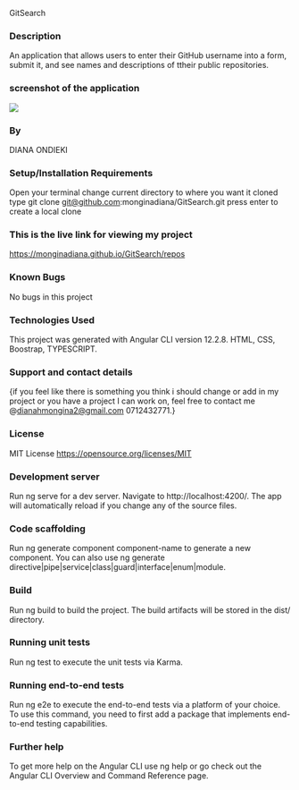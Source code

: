 GitSearch
### Description
An application that allows users  to enter their GitHub username into a form, submit it, and see names and descriptions of ttheir public repositories. 

### screenshot of the application
<img src="/home/access/Desktop/GitSearch/src/assets/Screenshot.png">

### By
DIANA ONDIEKI

### Setup/Installation Requirements
Open your terminal 
change current directory to where you want it cloned 
type git clone git@github.com:monginadiana/GitSearch.git press enter to create a local clone 

### This is the live link for viewing my project 

https://monginadiana.github.io/GitSearch/repos

### Known Bugs
No bugs in this project

### Technologies Used 

This project was generated with Angular CLI version 12.2.8.
 HTML, 
 CSS,
 Boostrap,
 TYPESCRIPT.

### Support and contact details

{if you feel like there is something you think i should change or add in my project or you have a project I can work on, feel free to contact me @dianahmongina2@gmail.com 0712432771.}

### License
MIT License https://opensource.org/licenses/MIT

### Development server
Run ng serve for a dev server. Navigate to http://localhost:4200/. The app will automatically reload if you change any of the source files.

### Code scaffolding
Run ng generate component component-name to generate a new component. You can also use ng generate directive|pipe|service|class|guard|interface|enum|module.

### Build
Run ng build to build the project. The build artifacts will be stored in the dist/ directory.

### Running unit tests
Run ng test to execute the unit tests via Karma.

### Running end-to-end tests
Run ng e2e to execute the end-to-end tests via a platform of your choice. To use this command, you need to first add a package that implements end-to-end testing capabilities.

### Further help
To get more help on the Angular CLI use ng help or go check out the Angular CLI Overview and Command Reference page.
